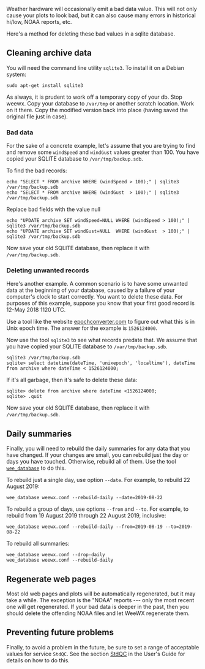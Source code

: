 Weather hardware will occasionally emit a bad data value. This will not only cause your plots to look bad, but it can also cause many errors in historical hi/low, NOAA reports, etc.

Here's a method for deleting these bad values in a sqlite database. 

## Cleaning archive data

You will need the command line utility `sqlite3`. To install it on a Debian system:

    sudo apt-get install sqlite3

As always, it is prudent to work off a temporary copy of your db.  Stop weewx.  Copy your database to `/var/tmp` or another scratch location.  Work on it there.  Copy the modified version back into place (having saved the original file just in case).

### Bad data

For the sake of a concrete example, let's assume that you are trying to find and remove some `windSpeed` and `windGust` values greater than 100. You have copied your SQLITE database to `/var/tmp/backup.sdb`.

To find the bad records:
~~~~~
echo "SELECT * FROM archive WHERE (windSpeed > 100);" | sqlite3 /var/tmp/backup.sdb
echo "SELECT * FROM archive WHERE (windGust  > 100);" | sqlite3 /var/tmp/backup.sdb
~~~~~

Replace bad fields with the value null
~~~~~
echo "UPDATE archive SET windSpeed=NULL WHERE (windSpeed > 100);" | sqlite3 /var/tmp/backup.sdb
echo "UPDATE archive SET windGust=NULL  WHERE (windGust  > 100);" | sqlite3 /var/tmp/backup.sdb
~~~~~

Now save your old SQLITE database, then replace it with `/var/tmp/backup.sdb`.

### Deleting unwanted records

Here's another example. A common scenario is to have some unwanted data at the beginning of your database, caused by a failure of 
your computer's clock to start correctly. You want to delete these data. For purposes of this example, suppose you know that your
first good record is 12-May 2018 1120 UTC.

Use a tool like the website [epochconverter.com](https://www.epochconverter.com/) to figure out what this is in Unix epoch time. The answer for the example is `1526124000`.

Now use the tool `sqlite3` to see what records predate that. We assume that you have copied your SQLITE database to `/var/tmp/backup.sdb`.

```shell
sqlite3 /var/tmp/backup.sdb
sqlite> select datetime(dateTime, 'unixepoch', 'localtime'), dateTime from archive where dateTime < 1526124000;
```

If it's all garbage, then it's safe to delete these data:

```shell
sqlite> delete from archive where dateTime <1526124000;
sqlite> .quit
```

Now save your old SQLITE database, then replace it with `/var/tmp/backup.sdb`.


## Daily summaries

Finally, you will need to rebuild the daily summaries for any data that you have changed. If your changes are small, you can rebuild just the day or days you have touched. Otherwise, rebuild all of them. Use the tool [`wee_database`](http://www.weewx.com/docs/utilities.htm#wee_database_utility) to do this.

To rebuild just a single day, use option `--date`. For example, to rebuild 22 August 2019:

    wee_database weewx.conf --rebuild-daily --date=2019-08-22

To rebuild a group of days, use options `--from` and `--to`. For example, to rebuild from 19 August 2019 through 22 August 2019, inclusive:

    wee_database weewx.conf --rebuild-daily --from=2019-08-19 --to=2019-08-22

To rebuild all summaries:

    wee_database weewx.conf --drop-daily
    wee_database weewx.conf --rebuild-daily

## Regenerate web pages

Most old web pages and plots will be automatically regenerated, but it may take a while. The exception is
the "NOAA" reports --- only the most recent one will get regenerated. If your bad data is deeper in the
past, then you should delete the offending NOAA files and let WeeWX regenerate them.

## Preventing future problems

Finally, to avoid a problem in the future, be sure to set a range of acceptable values for service `StdQC`. See the section [StdQC](http://weewx.com/docs/usersguide.htm#StdQC) in the User's Guide for details on how to do this.
